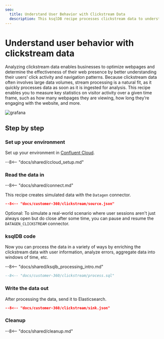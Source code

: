```yaml
---
seo:
  title: Understand User Behavior with Clickstream Data 
  description: This ksqlDB recipe processes clickstream data to understand the behavior of its online users.
---
```


# Understand user behavior with clickstream data

Analyzing clickstream data enables businesses to optimize webpages and determine the effectiveness of their web presence by better understanding their users’ click activity and navigation patterns. Because clickstream data often involves large data volumes, stream processing is a natural fit, as it quickly processes data as soon as it is ingested for analysis. This recipe enables you to measure key statistics on visitor activity over a given time frame, such as how many webpages they are viewing, how long they’re engaging with the website, and more.

![grafana](../../img/clickstream.png)

## Step by step

### Set up your environment

Set up your environment in [Confluent Cloud](https://www.confluent.io/confluent-cloud/tryfree/?utm_source=github&utm_medium=ksqldb_recipes&utm_campaign=clickstream).

--8<-- "docs/shared/ccloud_setup.md"

### Read the data in

--8<-- "docs/shared/connect.md"

This recipe creates simulated data with the `Datagen` connector.

```json
--8<-- "docs/customer-360/clickstream/source.json"
```

Optional: To simulate a real-world scenario where user sessions aren't just always open but do close after some time, you can pause and resume the `DATAGEN_CLICKSTREAM` connector.

### ksqlDB code

Now you can process the data in a variety of ways by enriching the clickstream data with user information, analyze errors, aggregate data into windows of time, etc.

--8<-- "docs/shared/ksqlb_processing_intro.md"

```sql
--8<-- "docs/customer-360/clickstream/process.sql"
```

### Write the data out

After processing the data, send it to Elasticsearch.

```json
--8<-- "docs/customer-360/clickstream/sink.json"
```

### Cleanup

--8<-- "docs/shared/cleanup.md"

